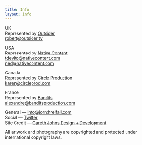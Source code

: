 ```yaml
---
title: Info
layout: info
---
```


UK  
Represented by [Outsider](http://www.outsider.tv)  
[robert@outsider.tv](mailto:robert@outsider.tv)

USA  
Represented by [Native Content](http://nativecontent.com)  
[tdevito@nativecontent.com](mailto:tdevito@nativecontent.com)  
[ned@nativecontent.com](mailto:ned@nativecontent.com)

Canada  
Represented by [Circle Production](http://circleprod.com)  
[karen@circleprod.com](mailto:karen@circleprod.com)  

France  
Represented by [Bandits](http://www.banditsproduction.com)  
[alexandre@banditsproduction.com](mailto:alexandre@banditsproduction.com)

General — [info@jornthrelfall.com](mailto:info@jornthrelfall.com)   
Social — [Twitter](https://twitter.com/jornthrelfall)  
Site Credit — [Gareth Johns Design + Development](https://www.garethjohnsdesign.com)

All artwork and photography are copyrighted and protected under international copyright laws.